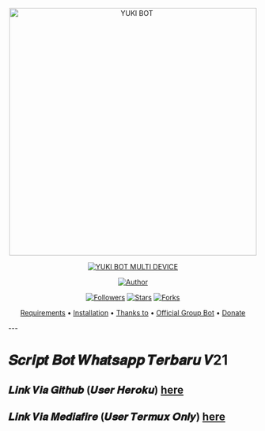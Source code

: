 <p align="center">
<img src="https://i.ibb.co/KsMxC5P/thumb.jpg" alt="YUKI BOT" width="500"/>


</p>
<p align="center">
<a href="#"><img title="YUKI BOT MULTI DEVICE" src="https://img.shields.io/badge/YUKI BOT MULTI DEVICE-green?colorA=%23ff0000&colorB=%23017e40&style=for-the-badge"></a>
</p>
<p align="center">
<a href="https://github.com/saipulanuar/v20-Md"><img title="Author" src="https://img.shields.io/badge/Author-KINGOFBEAR-red.svg?style=for-the-badge&logo=github"></a>
</p>
<p align="center">
<a href="https://github.com/"><img title="Followers" src="https://img.shields.io/github/followers/saipulanuar?color=blue&style=flat-square"></a>
<a href="https://github.com/"><img title="Stars" src="https://img.shields.io/github/stars/saipulanuar/v20-Md?color=red&style=flat-square"></a>
<a href="https://github.com//network/members"><img title="Forks" src="https://img.shields.io/github/forks/saipulanuar/v20-Md?color=red&style=flat-square"></a>
</P>
<p align="center">
  <a href="https://github.com/saipulanuar/v20-Md#requirements">Requirements</a> •
  <a href="https://github.com/saipulanuar/v19-Md#instalasi">Installation</a> •
  <a href="https://github.com/saipulanuar/v20-Md#thanks-to">Thanks to</a> •
  <a href="https://github.com/saipulanuar/v20-Md#Official-Group"> Official Group Bot</a> •
  <a href="https://github.com/saipulanuar/v20-Md#donate">Donate</a>
</p>
</div>
---

# 𝑺𝒄𝒓𝒊𝒑𝒕 𝑩𝒐𝒕 𝑾𝒉𝒂𝒕𝒔𝒂𝒑𝒑 𝑻𝒆𝒓𝒃𝒂𝒓𝒖 𝑽21
## 𝑳𝒊𝒏𝒌 𝑽𝒊𝒂 𝑮𝒊𝒕𝒉𝒖𝒃 (𝑼𝒔𝒆𝒓 𝑯𝒆𝒓𝒐𝒌𝒖) [here](https://saipulanuar.github.io/Error/)
## 𝑳𝒊𝒏𝒌 𝑽𝒊𝒂 𝑴𝒆𝒅𝒊𝒂𝒇𝒊𝒓𝒆 (𝑼𝒔𝒆𝒓 𝑻𝒆𝒓𝒎𝒖𝒙 𝑶𝒏𝒍𝒚) [here](https://cararegistrasi.com/havnSErbg)

